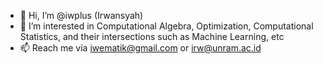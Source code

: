 - 👋 Hi, I’m @iwplus (Irwansyah)
- 👀 I’m interested in Computational Algebra, Optimization, Computational Statistics, and their intersections such as Machine Learning, etc
- 📫 Reach me via iwematik@gmail.com or irw@unram.ac.id

<!---
iwplus/iwplus is a ✨ special ✨ repository because its `README.md` (this file) appears on your GitHub profile.
You can click the Preview link to take a look at your changes.
--->
